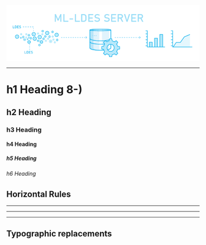 ![](https://github.com/samuvack/ML-LDES-server/blob/master/images/logo.png)


---

# h1 Heading 8-)
## h2 Heading
### h3 Heading
#### h4 Heading
##### h5 Heading
###### h6 Heading


## Horizontal Rules

___

---

***


## Typographic replacements
